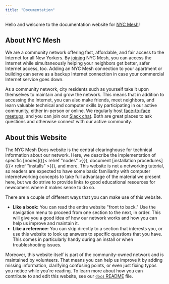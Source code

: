 ```yaml
---
title: "Documentation"
---
```


Hello and welcome to the documentation website for [NYC Mesh](https://nycmesh.net/)!

## About NYC Mesh

We are a community network offering fast, affordable, and fair access to the Internet for all New Yorkers. By [joining](https://nycmesh.net/join) NYC Mesh, you can access the Internet while simultaneously helping your neighbors get better, safer Internet access, too. Adding an NYC Mesh connection to your apartment or building can serve as a backup Internet connection in case your commercial Internet service goes down.

As a community network, city residents such as yourself take it upon themselves to maintain and grow the network. This means that in addition to accessing the Internet, you can also make friends, meet neighbors, and learn valuable technical and computer skills by participating in our active community, either in-person or online. We regularly host [face-to-face meetups](https://www.meetup.com/nycmesh/), and you can join our [Slack chat](https://slack.nycmesh.net/). Both are great places to ask questions and otherwise connect with our active community.

## About this Website

The NYC Mesh Docs website is the central clearinghouse for technical information about our network. Here, we describe the implementation of specific [nodes]({{< relref "nodes" >}}), document [installation procedures]({{< relref "installs" >}}), and more. This website is not a networking tutorial, so readers are expected to have some basic familiarity with computer internetworking concepts to take full advantage of the material we present here, but we do strive to provide links to good educational resources for newcomers where it makes sense to do so.

There are a couple of different ways that you can make use of this website.

-   **Like a book:** You can read the entire website "front to back." Use the navigation menu to proceed from one section to the next, in order. This will give you a good idea of how our network works and how you can help us improve and maintain it.
-   **Like a reference:** You can skip directly to a section that interests you, or use this website to look up answers to specific questions that you have. This comes in particularly handy during an install or when troubleshooting issues.

Moreover, this website itself is part of the community-owned network and is maintained by volunteers. That means you can help us improve it by adding missing information, clarifying confusing points, or even just fixing typos you notice while you're reading. To learn more about how you can contribute to and edit this website, see our [`docs` README](https://github.com/nycmeshnet/docs/blob/master/README.md) file.
